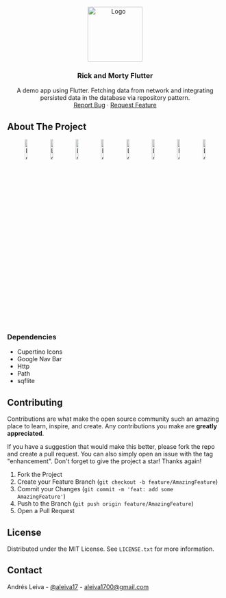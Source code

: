 <br />
<div align="center">
  <a href="https://github.com/aleiva17/rick-and-morty-flutter">
    <img src="https://play-lh.googleusercontent.com/fXQVXTma1ENwAFjsxJ4IT6GntBr3RxWP3HMSLbNdvycl-0tscOQEeJIEAmehcNOt5hCp=w240-h480-rw" alt="Logo" width="128" height="128">
  </a>

<h3 align="center">Rick and Morty Flutter</h3>

  <p align="center">
    A demo app using Flutter. Fetching data from network and integrating persisted data in the database via repository pattern.
    <br />
    <a href="https://github.com/aleiva17/rick-and-morty-flutter/issues">Report Bug</a>
    ·
    <a href="https://github.com/aleiva17/rick-and-morty-flutter/issues">Request Feature</a>
  </p>
</div>

<!-- ABOUT THE PROJECT -->
## About The Project

<div align="center">
  <img src="https://i.imgur.com/cdGLDIJ.jpg" alt="Logo" width=11%>
  <img src="https://i.imgur.com/N19PiWy.jpg" alt="Logo" width=11%>
  <img src="https://i.imgur.com/Hr2wfxZ.jpg" alt="Logo" width=11%>
  <img src="https://i.imgur.com/0ebYIE0.jpg" alt="Logo" width=11%>
  <img src="https://i.imgur.com/nrK694U.jpg" alt="Logo" width=11%>
  <img src="https://i.imgur.com/DfRi7eI.jpg" alt="Logo" width=11%>
  <img src="https://i.imgur.com/xp1Lhyi.jpg" alt="Logo" width=11%>
  <img src="https://i.imgur.com/Bc9Gjki.jpg" alt="Logo" width=11%>
</div>

### Dependencies

* Cupertino Icons
* Google Nav Bar
* Http
* Path
* sqflite


<!-- CONTRIBUTING -->
## Contributing

Contributions are what make the open source community such an amazing place to learn, inspire, and create. Any contributions you make are **greatly appreciated**.

If you have a suggestion that would make this better, please fork the repo and create a pull request. You can also simply open an issue with the tag "enhancement".
Don't forget to give the project a star! Thanks again!

1. Fork the Project
2. Create your Feature Branch (`git checkout -b feature/AmazingFeature`)
3. Commit your Changes (`git commit -m 'feat: add some AmazingFeature'`)
4. Push to the Branch (`git push origin feature/AmazingFeature`)
5. Open a Pull Request


<!-- LICENSE -->
## License

Distributed under the MIT License. See `LICENSE.txt` for more information.


<!-- CONTACT -->
## Contact

Andrés Leiva - [@aleiva17](https://github.com/aleiva17) - aleiva1700@gmail.com